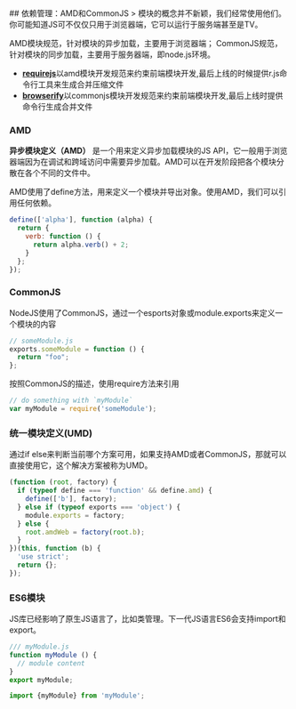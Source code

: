 <!--
 http://www.html-js.com/article/2126 
 https://github.com/jnotnull/JavaScript-Sturcture/wiki/%E6%A8%A1%E5%9D%97%E5%8C%96%EF%BC%8C%E9%80%9A%E5%BE%80%E6%9C%AA%E6%9D%A5JavaScript%E5%BA%93%E4%B9%8B%E8%B7%AF
-->
<link href="http://cdn.bootcss.com/highlight.js/8.0/styles/monokai_sublime.min.css" rel="stylesheet">
## 依赖管理：AMD和CommonJS 
> 模块的概念并不新颖，我们经常使用他们。你可能知道JS可不仅仅只用于浏览器端，它可以运行于服务端甚至是TV。

AMD模块规范，针对模块的异步加载，主要用于浏览器端；
CommonJS规范，针对模块的同步加载，主要用于服务器端，即node.js环境。

- [**requirejs**](http://requirejs.org/)以amd模块开发规范来约束前端模块开发,最后上线的时候提供r.js命令行工具来生成合并压缩文件
- [**browserify**](https://www.npmjs.org/package/browserify)以commonjs模块开发规范来约束前端模块开发,最后上线时提供命令行生成合并文件

### AMD  

**异步模块定义（AMD）** 是一个用来定义异步加载模块的JS API，它一般用于浏览器端因为在调试和跨域访问中需要异步加载。AMD可以在开发阶段把各个模块分散在各个不同的文件中。

AMD使用了define方法，用来定义一个模块并导出对象。使用AMD，我们可以引用任何依赖。

```js
define(['alpha'], function (alpha) {
  return {
    verb: function () {
      return alpha.verb() + 2;
    }
  };
});
```


### CommonJS

NodeJS使用了CommonJS，通过一个esports对象或module.exports来定义一个模块的内容
```js
// someModule.js
exports.someModule = function () {
  return "foo";
};
``` 

按照CommonJS的描述，使用require方法来引用
```js
// do something with `myModule`
var myModule = require('someModule');
``` 


### 统一模块定义(UMD)
通过if else来判断当前哪个方案可用，如果支持AMD或者CommonJS，那就可以直接使用它，这个解决方案被称为UMD。

```js
(function (root, factory) {
  if (typeof define === 'function' && define.amd) {
    define(['b'], factory);
  } else if (typeof exports === 'object') {
    module.exports = factory;
  } else {
    root.amdWeb = factory(root.b);
  }
})(this, function (b) {
  'use strict';
  return {};
});
```

### ES6模块
JS库已经影响了原生JS语言了，比如类管理。下一代JS语言ES6会支持import和export。
```js
/// myModule.js
function myModule () {
  // module content
}
export myModule;
```

```js
import {myModule} from 'myModule';
```


<script src="http://cdn.bootcss.com/highlight.js/8.0/highlight.min.js"></script>
<script >hljs.initHighlightingOnLoad();</script>